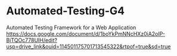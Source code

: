 # Automated-Testing-G4
Automated Testing Framework for a Web Application
https://docs.google.com/document/d/1boYkPmNNcHXz0iA2oIP-BjTQOc778UIH/edit?usp=drive_link&ouid=114501175701713545322&rtpof=true&sd=true
